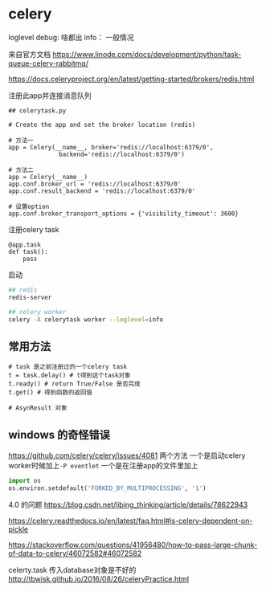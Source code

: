 # celery

loglevel
debug: 啥都出
info： 一般情况

来自官方文档
https://www.linode.com/docs/development/python/task-queue-celery-rabbitmq/

https://docs.celeryproject.org/en/latest/getting-started/brokers/redis.html

注册此app并连接消息队列
```python3
## celerytask.py

# Create the app and set the broker location (redis)

# 方法一
app = Celery(__name__, broker='redis://localhost:6379/0',
              backend='redis://localhost:6379/0')

# 方法二
app = Celery(__name__)
app.conf.broker_url = 'redis://localhost:6379/0'
app.conf.result_backend = 'redis://localhost:6379/0'

# 设置option
app.conf.broker_transport_options = {'visibility_timeout': 3600}
```

注册celery task
```python3
@app.task
def task():
	pass
```

启动
```bash
## redis
redis-server

## celery worker
celery -A celerytask worker --loglevel=info
```

## 常用方法
```python3
# task 是之前注册过的一个celery task
t = task.delay() # t得到这个task对象
t.ready() # return True/False 是否完成
t.get() # 得到函数的返回值

# AsynResult 对象
```

## windows 的奇怪错误
https://github.com/celery/celery/issues/4081
两个方法
一个是启动celery worker时候加上``-P eventlet``
一个是在注册app的文件里加上
```python
import os
os.environ.setdefault('FORKED_BY_MULTIPROCESSING', '1')
```

4.0 的问题
https://blog.csdn.net/libing_thinking/article/details/78622943

https://celery.readthedocs.io/en/latest/faq.html#is-celery-dependent-on-pickle

https://stackoverflow.com/questions/41956480/how-to-pass-large-chunk-of-data-to-celery/46072582#46072582

celerty.task 传入database对象是不好的
http://tbwisk.github.io/2016/08/26/celeryPractice.html